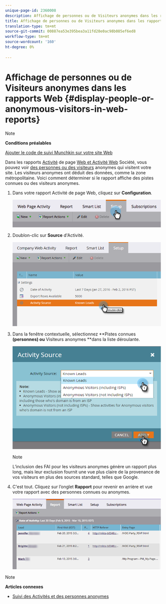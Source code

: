 ```yaml
---
unique-page-id: 2360008
description: Affichage de personnes ou de Visiteurs anonymes dans les rapports Web - Documents marketing - Documentation du produit
title: Affichage de personnes ou de Visiteurs anonymes dans les rapports Web
translation-type: tm+mt
source-git-commit: 00887ea53e395bea3a11fd28e0ac98b085ef6ed8
workflow-type: tm+mt
source-wordcount: '160'
ht-degree: 0%

---
```



# Affichage de personnes ou de Visiteurs anonymes dans les rapports Web {#display-people-or-anonymous-visitors-in-web-reports}

>[!NOTE]
>
>**Conditions préalables**
>
>[Ajouter le code de suivi Munchkin sur votre site Web](../../../../product-docs/administration/additional-integrations/add-munchkin-tracking-code-to-your-website.md)

Dans les rapports [Activité](../../../../product-docs/reporting/basic-reporting/report-types/web-page-activity-report.md) de page [Web et Activité Web](../../../../product-docs/reporting/basic-reporting/report-types/company-web-activity-report.md) Société, vous pouvez voir [des personnes ou des visiteurs](../../../../product-docs/core-marketo-concepts/smart-lists-and-static-lists/managing-people-in-smart-lists/understanding-anonymous-activity-and-people.md) anonymes qui visitent votre site. Les visiteurs anonymes ont déduit des données, comme la zone métropolitaine.  Voici comment déterminer si le rapport affiche des pistes connues ou des visiteurs anonymes.

1. Dans votre rapport Activité de page Web, cliquez sur **Configuration**.

   ![](assets/image2015-3-10-11-3a43-3a13.png)

1. Doublon-clic sur **Source** d&#39;Activité.

   ![](assets/image2016-2-2-14-3a5-3a59.png)

1. Dans la fenêtre contextuelle, sélectionnez **Pistes connues **(personnes) ou** Visiteurs anonymes **dans la liste déroulante.

   ![](assets/image2016-2-2-14-3a7-3a8.png)

   >[!NOTE]
   >
   >L’inclusion des FAI pour les visiteurs anonymes génère un rapport plus long, mais leur exclusion fournit une vue plus claire de la provenance de vos visiteurs en plus des sources standard, telles que Google.

1. C&#39;est tout. Cliquez sur l’onglet **Rapport** pour revenir en arrière et vue votre rapport avec des personnes connues ou anonymes.

   ![](assets/image2015-3-10-11-3a48-3a36.png)

>[!NOTE]
>
>**Articles connexes**
>
>* [Suivi des Activités et des personnes anonymes](tracking-anonymous-activity-and-people.md)

>



